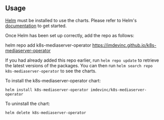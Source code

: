 ## Usage

[Helm](https://helm.sh) must be installed to use the charts.  Please refer to
Helm's [documentation](https://helm.sh/docs) to get started.

Once Helm has been set up correctly, add the repo as follows:

  helm repo add k8s-mediaserver-operator https://imdevinc.github.io/k8s-mediaserver-operator

If you had already added this repo earlier, run `helm repo update` to retrieve
the latest versions of the packages.  You can then run `helm search repo
k8s-mediaserver-operator` to see the charts.

To install the k8s-mediaserver-operator chart:

    helm install k8s-mediaserver-operator imdevinc/k8s-mediaserver-operator

To uninstall the chart:

    helm delete k8s-mediaserver-operator